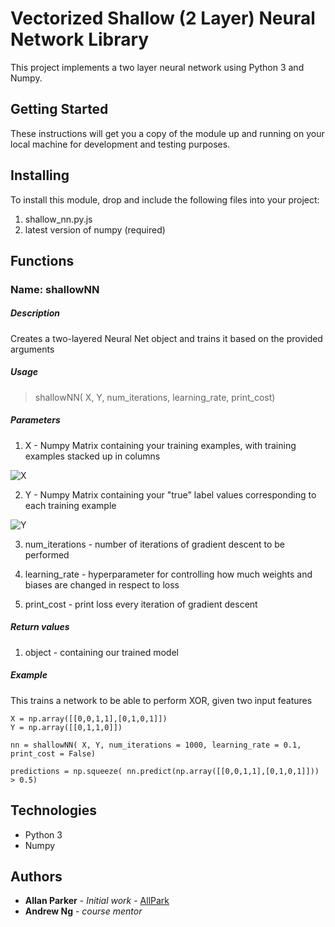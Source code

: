 # Vectorized Shallow (2 Layer) Neural Network Library

This project implements a two layer neural network using Python 3 and Numpy. 

## Getting Started

These instructions will get you a copy of the module up and running on your local machine for development and testing purposes. 


## Installing

To install this module, drop and include the following files into your project: 
1. shallow_nn.py.js
2. latest version of numpy (required)

## Functions 
### Name: shallowNN
##### Description

Creates a two-layered Neural Net object and trains it based on the provided arguments

##### Usage
> shallowNN( X, Y, num_iterations, learning_rate, print_cost)

##### Parameters

1. X - Numpy Matrix containing your training examples, with training examples stacked up in columns 

![X](https://github.com/allpark/Python-Shallow-NN/blob/master/doc_images/x_matrix_diagram.jpg)

2. Y - Numpy Matrix containing your "true" label values corresponding to each training example

![Y](https://github.com/allpark/Python-Shallow-NN/blob/master/doc_images/y_vector_diagram.jpg)

3. num_iterations - number of iterations of gradient descent to be performed 

4. learning_rate - hyperparameter for controlling how much weights and biases are changed in respect to loss 

5. print_cost - print loss every iteration of gradient descent

##### Return values

1. object  - containing our trained model 

##### Example

This trains a network to be able to perform XOR, given two input features
```
X = np.array([[0,0,1,1],[0,1,0,1]])
Y = np.array([[0,1,1,0]])

nn = shallowNN( X, Y, num_iterations = 1000, learning_rate = 0.1, print_cost = False)

predictions = np.squeeze( nn.predict(np.array([[0,0,1,1],[0,1,0,1]])) > 0.5)

```


## Technologies

* Python 3
* Numpy 


## Authors

* **Allan Parker** - *Initial work* - [AllPark](https://github.com/allpark)
* **Andrew Ng** - *course mentor* 

